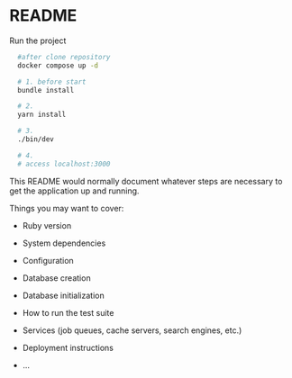 # README

Run the project

```sh
  #after clone repository
  docker compose up -d

  # 1. before start
  bundle install

  # 2.
  yarn install

  # 3.
  ./bin/dev

  # 4.
  # access localhost:3000
```

This README would normally document whatever steps are necessary to get the
application up and running.

Things you may want to cover:

- Ruby version

- System dependencies

- Configuration

- Database creation

- Database initialization

- How to run the test suite

- Services (job queues, cache servers, search engines, etc.)

- Deployment instructions

- ...
